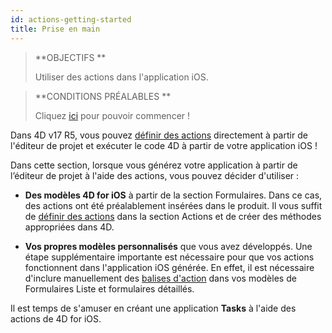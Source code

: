 ```yaml
---
id: actions-getting-started
title: Prise en main
---
```


> **OBJECTIFS **
> 
> Utiliser des actions dans l'application iOS.

> **CONDITIONS PRÉALABLES **
> 
> Cliquez [ici](prerequisites.html) pour pouvoir commencer !

Dans 4D v17 R5, vous pouvez [définir des actions](actions.html) directement à partir de l'éditeur de projet et exécuter le code 4D à partir de votre application iOS !

Dans cette section, lorsque vous générez votre application à partir de l’éditeur de projet à l'aide des actions, vous pouvez décider d'utiliser :

* **Des modèles 4D for iOS** à partir de la section Formulaires. Dans ce cas, des actions ont été préalablement insérées dans le produit. Il vous suffit de [définir des actions](define-first-action.html) dans la section Actions et de créer des méthodes appropriées dans 4D.

* **Vos propres modèles personnalisés** que vous avez développés. Une étape supplémentaire importante est nécessaire pour que vos actions fonctionnent dans l'application iOS générée. En effet, il est nécessaire d'inclure manuellement des [balises d'action](action-custom-template.html) dans vos modèles de Formulaires Liste et formulaires détaillés.

Il est temps de s'amuser en créant une application **Tasks** à l'aide des actions de 4D for iOS.
